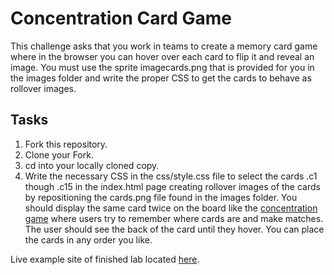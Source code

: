 # Concentration Card Game

This challenge asks that you work in teams to create a memory card game where in the browser you can hover over each card to flip it and reveal an image. You must use the sprite imagecards.png that is provided for you in the images folder and write the proper CSS to get the cards to behave as rollover images.

## Tasks

1. Fork this repository.
2. Clone your Fork.
2. cd into your locally cloned copy.
3. Write the necessary CSS in the css/style.css file to select the cards .c1 though .c15 in the index.html page creating rollover images of the cards by repositioning the cards.png file found in the images folder. You should display the same card twice on the board like the [concentration game](http://en.wikipedia.org/wiki/Concentration_(game)) where users try to remember where cards are and make matches. The user should see the back of the card until they hover. You can place the cards in any order you like.

Live example site of finished lab located [here](http://learn-co-curriculum.github.io/fe-concentration-game/).
